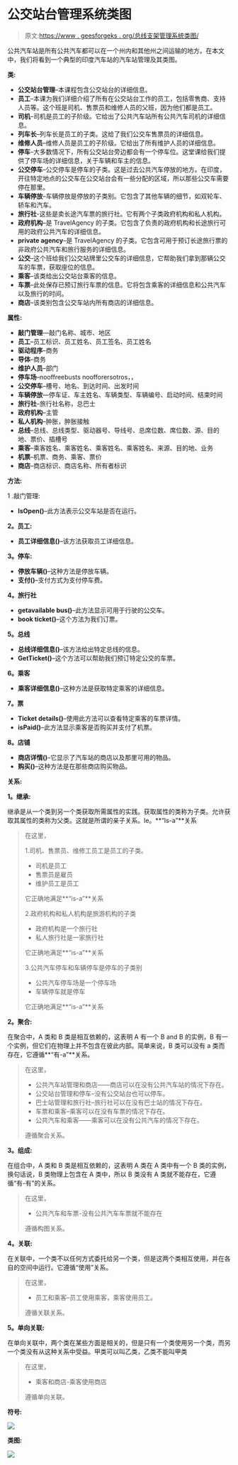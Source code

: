 # 公交站台管理系统类图

> 原文:[https://www . geesforgeks . org/总线支架管理系统类图/](https://www.geeksforgeeks.org/class-diagram-for-bus-stand-management-system/)

公共汽车站是所有公共汽车都可以在一个州内和其他州之间运输的地方。在本文中，我们将看到一个典型的印度汽车站的汽车站管理及其类图。

**类:**

*   **公交站台管理**–本课程包含公交站台的详细信息。
*   **员工**–本课为我们详细介绍了所有在公交站台工作的员工，包括零售商、支持人员等。这个班是司机、售票员和维修人员的父班，因为他们都是员工。
*   **司机**–司机是员工的子阶级。它给出了公共汽车站所有公共汽车司机的详细信息。
*   **列车长**–列车长是员工的子类。这给了我们公交车售票员的详细信息。
*   **维修人员**–维修人员是员工的子阶级。它给出了所有维护人员的详细信息。
*   **停车**–大多数情况下，所有公交站台旁边都会有一个停车位。这堂课给我们提供了停车场的详细信息，关于车辆和车主的信息。
*   **公交停车**–公交停车是停车的子类。这是过去公共汽车停放的地方。在印度，开往特定地点的公交车在公交站台会有一些分配的区域，所以那些公交车需要停在那里。
*   **车辆停放**–车辆停放是停放的子类别。它包含了其他车辆的细节，如双轮车、轿车和汽车。
*   **旅行社**-这些是卖长途汽车票的旅行社。它有两个子类政府机构和私人机构。
*   **政府机构**–是 TravelAgency 的子类。它包含了负责的政府机构和长途旅行可用的政府公共汽车的详细信息。
*   **private agency**–是 TravelAgency 的子类。它包含可用于预订长途旅行票的非政府公共汽车和旅行服务的详细信息。
*   **公交**–这个班给我们公交站牌里公交车的详细信息，它帮助我们拿到那辆公交车的车票，获取座位的信息。
*   **乘客**–该类给出公交站台乘客的信息。
*   **车票**–此处保存已预订旅行车票的信息。它将包含乘客的详细信息和公共汽车以及旅行的时间。
*   **商店**–该类别包含公交车站内所有商店的详细信息。

**属性:**

*   **敲门管理**—敲门名称、城市、地区
*   **员工**–员工标识、员工姓名、员工签名、员工姓名
*   **驱动程序**–商务
*   **导体**–商务
*   **维护人员**–部门
*   **停车场**–nooffreebusts noofforersotros，，
*   **公交停车**–槽号、地名、到达时间、出发时间
*   **车辆停放**—停车证、车主姓名、车辆类型、车辆编号、启动时间、结束时间
*   **旅行社**–旅行社名称，总巴士
*   **政府机构**–主管
*   **私人机构**–肿胀，肿胀接触
*   **总线**–总线、总线类型、驱动器号、导线号、总席位数、席位数、源、目的地、票价、插槽号
*   **乘客**–乘客姓名、乘客姓名、乘客姓名、乘客姓名、来源、目的地、业务
*   **机票**–机票、商务、乘客、票价
*   **商店**–商店标识、商店名称、所有者标识

**方法:**

1 .敲门管理:

*   **IsOpen()**–此方法表示公交车站是否在运行。

**2。员工:**

*   **员工详细信息()**–该方法获取员工详细信息。

**3。停车:**

*   **停放车辆()**–这种方法是停放车辆。
*   **支付()**–支付方式为支付停车费。

**4。旅行社**

*   **getavailable bus()**–此方法显示可用于行驶的公交车。
*   **book ticket()**–这个方法为我们订票。

**5。总线**

*   **总线详细信息()**–该方法给出特定总线的信息。
*   **GetTicket()**–这个方法可以帮助我们预订特定公交的车票。

**6。乘客**

*   **乘客详细信息()**–这种方法是获取特定乘客的详细信息。

**7。票**

*   **Ticket details()**–使用此方法可以查看特定乘客的车票详情。
*   **isPaid()**–此方法显示乘客是否购买并支付了机票。

**8。店铺**

*   **商店详情()**–它显示了汽车站的商店以及那里可用的物品。
*   **购买()**–这种方法是在那些商店购买物品。

**关系:**

**1。继承:**

继承是从一个类到另一个类获取所需属性的实践。获取属性的类称为子类。允许获取其属性的类称为父类。这就是所谓的亲子关系。Ie。**“Is-a”**关系

> 在这里，
> 
> 1.司机、售票员、维修工员工是员工的子类。
> 
> *   司机是员工
> *   售票员是雇员
> *   维护员工是员工
> 
> 它正确地满足**“is-a”**关系
> 
> 2.政府机构和私人机构是旅游机构的子类
> 
> *   政府机构是一个旅行社
> *   私人旅行社是一家旅行社
> 
> 它正确地满足**“is-a”**关系
> 
> 3.公共汽车停车和车辆停车是停车的子类别
> 
> *   公共汽车停车场是一个停车场
> *   车辆停车就是停车
> 
> 它正确地满足**“is-a”**关系

**2。聚合:**

在聚合中，A 类和 B 类是相互依赖的，这表明 A 有一个 B and B 的实例，B 有一个实例，但它们在物理上并不包含在彼此内部。简单来说，B 类可以没有 a 类而存在，它遵循**“有-a”**关系。

> 在这里，
> 
> *   公共汽车站管理和商店——商店可以在没有公共汽车站的情况下存在。
> *   公交站台管理和停车–没有公交站台也可以停车。
> *   巴士站管理和旅行社–旅行社可以在没有巴士站的情况下存在。
> *   车票和乘客–乘客可以在没有车票的情况下存在。
> *   公共汽车和乘客——乘客可以在没有公共汽车的情况下存在。
> 
> 遵循聚合关系。

**3。组成:**

在组合中，A 类和 B 类是相互依赖的，这表明 A 类在 A 类中有一个 B 类的实例，换句话说，B 类物理上包含在 A 类中，所以 B 类没有 A 类就不能存在，它遵循“有-有”的关系。

> 在这里，
> 
> *   公共汽车和车票-没有公共汽车车票就不能存在
> 
> 遵循构图关系。

**4。关联:**

在关联中，一个类不以任何方式委托给另一个类，但是这两个类相互使用，并在各自的空间中运行。它遵循“使用”关系。

> 在这里，
> 
> *   员工和乘客–员工使用乘客，乘客使用员工。
> 
> 遵循关联关系。

**5。单向关联:**

在单向关联中，两个类在某些方面是相关的，但是只有一个类使用另一个类，而另一个类没有从这种关系中受益。甲类可以叫乙类，乙类不能叫甲类

> 在这里，
> 
> *   乘客和商店-乘客使用商店
> 
> 遵循单向关联。

**符号:**

![](img/f9f85fe5f633e13c2abb2921c96b47bc.png)

**类图:**

![](img/cda998ae31abaa8cc3f66a95cadcd7b0.png)